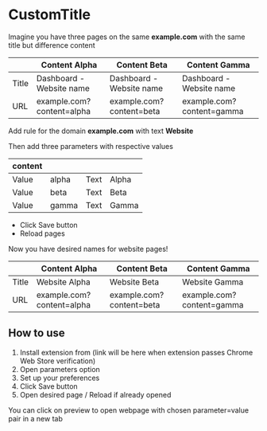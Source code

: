 # CustomTitle

Imagine you have three pages on the same **example.com** with the same title but difference content

|               | Content Alpha             | Content Beta             | Content Gamma             |
| ---           | ------------------------  | ------------------------ | ------------------------  |
| Title         | Dashboard - Website name  | Dashboard - Website name | Dashboard - Website name  |
| URL           | example.com?content=alpha | example.com?content=beta | example.com?content=gamma |

Add rule for the domain **example.com** with text **Website** 

Then add three parameters with respective values

| content |       |      |       |
| ---     | ---   | ---  | ---   |
| Value   | alpha | Text | Alpha |
| Value   | beta  | Text | Beta  |
| Value   | gamma | Text | Gamma |

* Click Save button
* Reload pages

Now you have desired names for website pages!

|               | Content Alpha             | Content Beta             | Content Gamma             |
| ---           | ------------------------  | ------------------------ | ------------------------  |
| Title         | Website Alpha             | Website Beta             | Website Gamma             |
| URL           | example.com?content=alpha | example.com?content=beta | example.com?content=gamma | 

## How to use

1. Install extension from (link will be here when extension passes Chrome Web Store verification)
2. Open parameters option
3. Set up your preferences
4. Click Save button
5. Open desired page / Reload if already opened

You can click on preview to open webpage with chosen parameter=value pair in a new tab 
